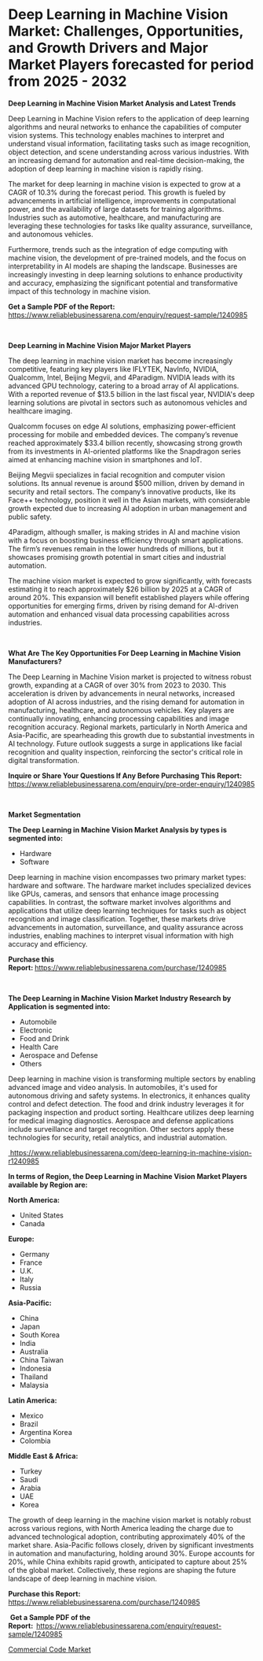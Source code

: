 <p><h1>Deep Learning in Machine Vision Market: Challenges, Opportunities, and Growth Drivers and Major Market Players forecasted for period from 2025 - 2032</h1></p><p><strong>Deep Learning in Machine Vision Market Analysis and Latest Trends</strong></p>
<p><p>Deep Learning in Machine Vision refers to the application of deep learning algorithms and neural networks to enhance the capabilities of computer vision systems. This technology enables machines to interpret and understand visual information, facilitating tasks such as image recognition, object detection, and scene understanding across various industries. With an increasing demand for automation and real-time decision-making, the adoption of deep learning in machine vision is rapidly rising.</p><p>The market for deep learning in machine vision is expected to grow at a CAGR of 10.3% during the forecast period. This growth is fueled by advancements in artificial intelligence, improvements in computational power, and the availability of large datasets for training algorithms. Industries such as automotive, healthcare, and manufacturing are leveraging these technologies for tasks like quality assurance, surveillance, and autonomous vehicles. </p><p>Furthermore, trends such as the integration of edge computing with machine vision, the development of pre-trained models, and the focus on interpretability in AI models are shaping the landscape. Businesses are increasingly investing in deep learning solutions to enhance productivity and accuracy, emphasizing the significant potential and transformative impact of this technology in machine vision.</p></p>
<p><strong>Get a Sample PDF of the Report:&nbsp;</strong> <a href="https://www.reliablebusinessarena.com/enquiry/request-sample/1240985?utm_campaign=2645&utm_medium=2&utm_source=Github&utm_content=ia&utm_term=10032025&utm_id=deep-learning-in-machine-vision">https://www.reliablebusinessarena.com/enquiry/request-sample/1240985</a></p>
<p>&nbsp;</p>
<p><strong>Deep Learning in Machine Vision Major Market Players</strong></p>
<p><p>The deep learning in machine vision market has become increasingly competitive, featuring key players like IFLYTEK, NavInfo, NVIDIA, Qualcomm, Intel, Beijing Megvii, and 4Paradigm. NVIDIA leads with its advanced GPU technology, catering to a broad array of AI applications. With a reported revenue of $13.5 billion in the last fiscal year, NVIDIA's deep learning solutions are pivotal in sectors such as autonomous vehicles and healthcare imaging.</p><p>Qualcomm focuses on edge AI solutions, emphasizing power-efficient processing for mobile and embedded devices. The company’s revenue reached approximately $33.4 billion recently, showcasing strong growth from its investments in AI-oriented platforms like the Snapdragon series aimed at enhancing machine vision in smartphones and IoT.</p><p>Beijing Megvii specializes in facial recognition and computer vision solutions. Its annual revenue is around $500 million, driven by demand in security and retail sectors. The company’s innovative products, like its Face++ technology, position it well in the Asian markets, with considerable growth expected due to increasing AI adoption in urban management and public safety.</p><p>4Paradigm, although smaller, is making strides in AI and machine vision with a focus on boosting business efficiency through smart applications. The firm’s revenues remain in the lower hundreds of millions, but it showcases promising growth potential in smart cities and industrial automation.</p><p>The machine vision market is expected to grow significantly, with forecasts estimating it to reach approximately $26 billion by 2025 at a CAGR of around 20%. This expansion will benefit established players while offering opportunities for emerging firms, driven by rising demand for AI-driven automation and enhanced visual data processing capabilities across industries.</p></p>
<p>&nbsp;</p>
<p><strong>What Are The Key Opportunities For Deep Learning in Machine Vision Manufacturers?</strong></p>
<p><p>The Deep Learning in Machine Vision market is projected to witness robust growth, expanding at a CAGR of over 30% from 2023 to 2030. This acceleration is driven by advancements in neural networks, increased adoption of AI across industries, and the rising demand for automation in manufacturing, healthcare, and autonomous vehicles. Key players are continually innovating, enhancing processing capabilities and image recognition accuracy. Regional markets, particularly in North America and Asia-Pacific, are spearheading this growth due to substantial investments in AI technology. Future outlook suggests a surge in applications like facial recognition and quality inspection, reinforcing the sector's critical role in digital transformation.</p></p>
<p><strong>Inquire or Share Your Questions If Any Before Purchasing This Report:</strong> <a href="https://www.reliablebusinessarena.com/enquiry/pre-order-enquiry/1240985?utm_campaign=2645&utm_medium=2&utm_source=Github&utm_content=ia&utm_term=10032025&utm_id=deep-learning-in-machine-vision">https://www.reliablebusinessarena.com/enquiry/pre-order-enquiry/1240985</a></p>
<p>&nbsp;</p>
<p><strong>Market Segmentation</strong></p>
<p><strong>The Deep Learning in Machine Vision Market Analysis by types is segmented into:</strong></p>
<p><ul><li>Hardware</li><li>Software</li></ul></p>
<p><p>Deep learning in machine vision encompasses two primary market types: hardware and software. The hardware market includes specialized devices like GPUs, cameras, and sensors that enhance image processing capabilities. In contrast, the software market involves algorithms and applications that utilize deep learning techniques for tasks such as object recognition and image classification. Together, these markets drive advancements in automation, surveillance, and quality assurance across industries, enabling machines to interpret visual information with high accuracy and efficiency.</p></p>
<p><strong>Purchase this Report:&nbsp;</strong><a href="https://www.reliablebusinessarena.com/purchase/1240985?utm_campaign=2645&utm_medium=2&utm_source=Github&utm_content=ia&utm_term=10032025&utm_id=deep-learning-in-machine-vision">https://www.reliablebusinessarena.com/purchase/1240985</a></p>
<p>&nbsp;</p>
<p><strong>The Deep Learning in Machine Vision Market Industry Research by Application is segmented into:</strong></p>
<p><ul><li>Automobile</li><li>Electronic</li><li>Food and Drink</li><li>Health Care</li><li>Aerospace and Defense</li><li>Others</li></ul></p>
<p><p>Deep learning in machine vision is transforming multiple sectors by enabling advanced image and video analysis. In automobiles, it's used for autonomous driving and safety systems. In electronics, it enhances quality control and defect detection. The food and drink industry leverages it for packaging inspection and product sorting. Healthcare utilizes deep learning for medical imaging diagnostics. Aerospace and defense applications include surveillance and target recognition. Other sectors apply these technologies for security, retail analytics, and industrial automation.</p></p>
<p><a href="https://www.reliablebusinessarena.com/deep-learning-in-machine-vision-r1240985?utm_campaign=2645&utm_medium=2&utm_source=Github&utm_content=ia&utm_term=10032025&utm_id=deep-learning-in-machine-vision">&nbsp;https://www.reliablebusinessarena.com/deep-learning-in-machine-vision-r1240985</a></p>
<p><strong>In terms of Region, the Deep Learning in Machine Vision Market Players available by Region are:</strong></p>
<p>
    <p> <strong> North America: </strong>
        <ul>
            <li>United States</li>
            <li>Canada</li>
        </ul>
        </p> 
    <p> <strong> Europe: </strong>
        <ul>
            <li>Germany</li>
            <li>France</li>
            <li>U.K.</li>
            <li>Italy</li>
            <li>Russia</li>
        </ul>
        </p> 
    <p> <strong> Asia-Pacific: </strong>
        <ul>
            <li>China</li>
            <li>Japan</li>
            <li>South Korea</li>
            <li>India</li>
            <li>Australia</li>
            <li>China Taiwan</li>
            <li>Indonesia</li>
            <li>Thailand</li>
            <li>Malaysia</li>
        </ul>
        </p> 
    <p> <strong> Latin America: </strong>
        <ul>
            <li>Mexico</li>
            <li>Brazil</li>
            <li>Argentina Korea</li>
            <li>Colombia</li>
        </ul>
        </p> 
    <p> <strong> Middle East & Africa: </strong>
        <ul>
            <li>Turkey</li>
            <li>Saudi</li>
            <li>Arabia</li>
            <li>UAE</li>
            <li>Korea</li>
        </ul>
    </p>
    </p>
<p><p>The growth of deep learning in the machine vision market is notably robust across various regions, with North America leading the charge due to advanced technological adoption, contributing approximately 40% of the market share. Asia-Pacific follows closely, driven by significant investments in automation and manufacturing, holding around 30%. Europe accounts for 20%, while China exhibits rapid growth, anticipated to capture about 25% of the global market. Collectively, these regions are shaping the future landscape of deep learning in machine vision.</p></p>
<p><strong>Purchase this Report: </strong><a href="https://www.reliablebusinessarena.com/purchase/1240985?utm_campaign=2645&utm_medium=2&utm_source=Github&utm_content=ia&utm_term=10032025&utm_id=deep-learning-in-machine-vision">https://www.reliablebusinessarena.com/purchase/1240985</a></p>
<p>&nbsp;<strong>Get a Sample PDF of the Report:&nbsp;&nbsp;</strong><a href="https://www.reliablebusinessarena.com/enquiry/request-sample/1240985?utm_campaign=2645&utm_medium=2&utm_source=Github&utm_content=ia&utm_term=10032025&utm_id=deep-learning-in-machine-vision">https://www.reliablebusinessarena.com/enquiry/request-sample/1240985</a></p>
<p><strong></strong></p>
<p><p><a href="https://github.com/shirleenfraker87/Market-Research-Report-List-1/blob/main/commercial-code-market.md?utm_campaign=2645&utm_medium=2&utm_source=Github&utm_content=ia&utm_term=10032025&utm_id=deep-learning-in-machine-vision">Commercial Code Market</a></p></p>